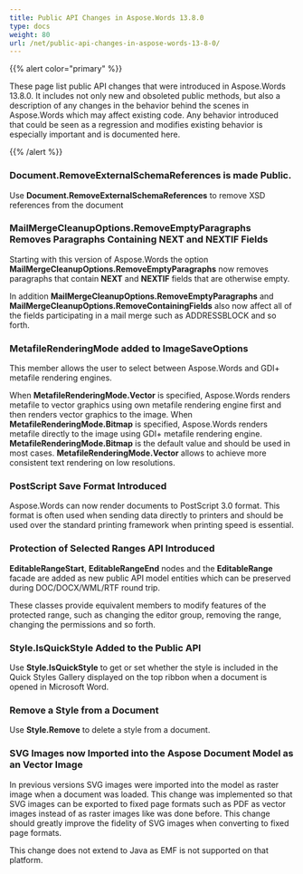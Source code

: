 ```yaml
---
title: Public API Changes in Aspose.Words 13.8.0
type: docs
weight: 80
url: /net/public-api-changes-in-aspose-words-13-8-0/
---
```


{{% alert color="primary" %}} 

These page list public API changes that were introduced in Aspose.Words 13.8.0. It includes not only new and obsoleted public methods, but also a description of any changes in the behavior behind the scenes in Aspose.Words which may affect existing code. Any behavior introduced that could be seen as a regression and modifies existing behavior is especially important and is documented here.

{{% /alert %}} 

### **Document.RemoveExternalSchemaReferences is made Public.**

Use **Document.RemoveExternalSchemaReferences** to remove XSD references from the document

### **MailMergeCleanupOptions.RemoveEmptyParagraphs Removes Paragraphs Containing NEXT and NEXTIF Fields**

Starting with this version of Aspose.Words the option **MailMergeCleanupOptions.RemoveEmptyParagraphs** now removes paragraphs that contain **NEXT** and **NEXTIF** fields that are otherwise empty.

In addition **MailMergeCleanupOptions.RemoveEmptyParagraphs** and **MailMergeCleanupOptions.RemoveContainingFields** also now affect all of the fields participating in a mail merge such as ADDRESSBLOCK and so forth.

### **MetafileRenderingMode added to ImageSaveOptions**

This member allows the user to select between Aspose.Words and GDI+ metafile rendering engines. 

When **MetafileRenderingMode.Vector** is specified, Aspose.Words renders metafile to vector graphics using own metafile rendering engine first and then renders vector graphics to the image. When **MetafileRenderingMode.Bitmap** is specified, Aspose.Words renders metafile directly to the image using GDI+ metafile rendering engine. **MetafileRenderingMode.Bitmap** is the default value and should be used in most cases. **MetafileRenderingMode.Vector** allows to achieve more consistent text rendering on low resolutions.

### **PostScript Save Format Introduced**

Aspose.Words can now render documents to PostScript 3.0 format. This format is often used when sending data directly to printers and should be used over the standard printing framework when printing speed is essential.

### **Protection of Selected Ranges API Introduced**

**EditableRangeStart**, **EditableRangeEnd** nodes and the **EditableRange** facade are added as new public API model entities which can be preserved during DOC/DOCX/WML/RTF round trip.

These classes provide equivalent members to modify features of the protected range, such as changing the editor group, removing the range, changing the permissions and so forth.

### **Style.IsQuickStyle Added to the Public API**

Use **Style.IsQuickStyle** to get or set whether the style is included in the Quick Styles Gallery displayed on the top ribbon when a document is opened in Microsoft Word.

### **Remove a Style from a Document**

Use **Style.Remove** to delete a style from a document.

### **SVG Images now Imported into the Aspose Document Model as an Vector Image**

In previous versions SVG images were imported into the model as raster image when a document was loaded. This change was implemented so that SVG images can be exported to fixed page formats such as PDF as vector images instead of as raster images like was done before. This change should greatly improve the fidelity of SVG images when converting to fixed page formats.

This change does not extend to Java as EMF is not supported on that platform.
